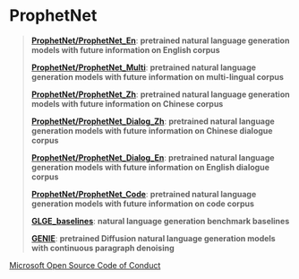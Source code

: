# ProphetNet


> [**ProphetNet/ProphetNet_En**](https://github.com/microsoft/ProphetNet/tree/master/ProphetNet/ProphetNet_En): **pretrained natural language generation models with future information on English corpus**
>
> [**ProphetNet/ProphetNet_Multi**](https://github.com/microsoft/ProphetNet/tree/master/ProphetNet/ProphetNet_Multi): **pretrained natural language generation models  with future information on multi-lingual corpus**
>
> [**ProphetNet/ProphetNet_Zh**](https://github.com/microsoft/ProphetNet/tree/master/ProphetNet/ProphetNet_Zh): **pretrained natural language generation models  with future information on Chinese corpus**
>
> [**ProphetNet/ProphetNet_Dialog_Zh**](https://github.com/microsoft/ProphetNet/tree/master/ProphetNet/ProphetNet_Dialog_Zh): **pretrained natural language generation models  with future information on Chinese dialogue corpus**
>
> [**ProphetNet/ProphetNet_Dialog_En**](https://github.com/microsoft/ProphetNet/tree/master/ProphetNet/ProphetNet_Dialog_En): **pretrained natural language generation models with future information on English dialogue corpus**
>
> [**ProphetNet/ProphetNet_Code**](https://github.com/microsoft/ProphetNet/tree/master/ProphetNet/ProphetNet_Code): **pretrained natural language generation models  with future information on code corpus**
>
> [**GLGE_baselines**](https://github.com/microsoft/ProphetNet/tree/master/GLGE_baselines): **natural language generation benchmark baselines**
>
> [**GENIE**](https://github.com/microsoft/ProphetNet/tree/master/GENIE): **pretrained Diffusion natural language generation models with continuous paragraph denoising**


[Microsoft Open Source Code of Conduct](https://opensource.microsoft.com/codeofconduct)
